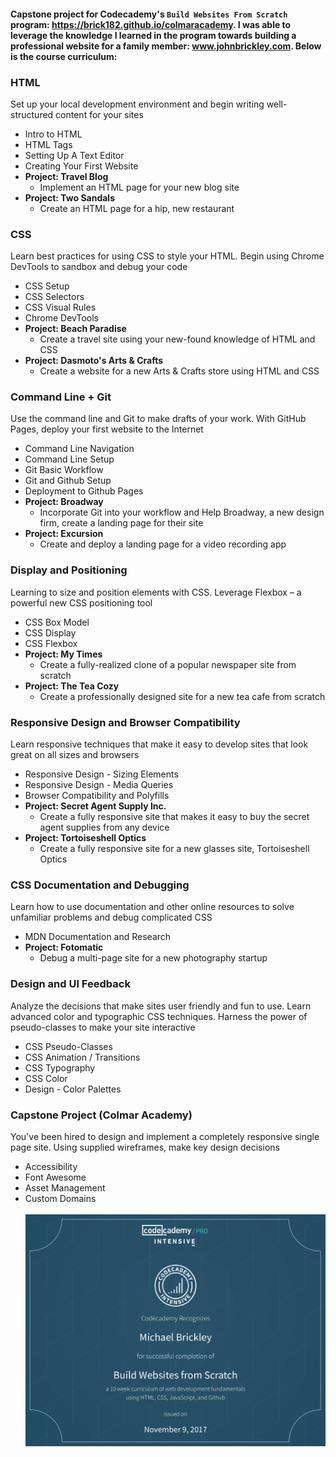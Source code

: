 #### Capstone project for Codecademy's `Build Websites From Scratch` program: https://brick182.github.io/colmaracademy. I was able to leverage the knowledge I learned in the program towards building a professional website for a family member: www.johnbrickley.com. Below is the course curriculum:

### HTML

Set up your local development environment and begin writing well-structured content for your sites

 - Intro to HTML
 - HTML Tags
 - Setting Up A Text Editor
 - Creating Your First Website
 - **Project: Travel Blog**
   - Implement an HTML page for your new blog site
 - **Project: Two Sandals**
   - Create an HTML page for a hip, new restaurant

### CSS

Learn best practices for using CSS to style your HTML. Begin using Chrome DevTools to sandbox and debug your code

 - CSS Setup
 - CSS Selectors
 - CSS Visual Rules
 - Chrome DevTools
 - **Project: Beach Paradise**
   - Create a travel site using your new-found knowledge of HTML and CSS
 - **Project: Dasmoto's Arts & Crafts**
   - Create a website for a new Arts & Crafts store using HTML and CSS

### Command Line + Git

Use the command line and Git to make drafts of your work. With GitHub Pages, deploy your first website to the Internet

 - Command Line Navigation
 - Command Line Setup
 - Git Basic Workflow
 - Git and Github Setup
 - Deployment to Github Pages
 - **Project: Broadway**
   - Incorporate Git into your workflow and Help Broadway, a new design firm, create a landing page for their site
 - **Project: Excursion**
   - Create and deploy a landing page for a video recording app

### Display and Positioning

Learning to size and position elements with CSS. Leverage Flexbox – a powerful new CSS positioning tool

 - CSS Box Model
 - CSS Display
 - CSS Flexbox
 - **Project: My Times**
   - Create a fully-realized clone of a popular newspaper site from scratch
 - **Project: The Tea Cozy**
   - Create a professionally designed site for a new tea cafe from scratch

### Responsive Design and Browser Compatibility

Learn responsive techniques that make it easy to develop sites that look great on all sizes and browsers

 - Responsive Design - Sizing Elements
 - Responsive Design - Media Queries
 - Browser Compatibility and Polyfills
 - **Project: Secret Agent Supply Inc.**
   - Create a fully responsive site that makes it easy to buy the secret agent supplies from any device
 - **Project: Tortoiseshell Optics**
   - Create a fully responsive site for a new glasses site, Tortoiseshell Optics

### CSS Documentation and Debugging

Learn how to use documentation and other online resources to solve unfamiliar problems and debug complicated CSS

 - MDN Documentation and Research
 - **Project: Fotomatic**
   - Debug a multi-page site for a new photography startup

### Design and UI Feedback

Analyze the decisions that make sites user friendly and fun to use. Learn advanced color and typographic CSS techniques. Harness the power of pseudo-classes to make your site interactive

 - CSS Pseudo-Classes
 - CSS Animation / Transitions
 - CSS Typography
 - CSS Color
 - Design - Color Palettes

### Capstone Project (Colmar Academy)

You've been hired to design and implement a completely responsive single page site. Using supplied wireframes, make key design decisions

 - Accessibility
 - Font Awesome
 - Asset Management
 - Custom Domains
 <br><br>
 ![alt text](https://github.com/brick182/colmaracademy/blob/master/certificate.jpg)

